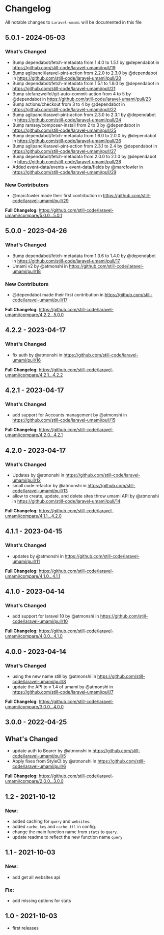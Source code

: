 # Changelog

All notable changes to `Laravel-umami` will be documented in this file

## 5.0.1 - 2024-05-03

### What's Changed

* Bump dependabot/fetch-metadata from 1.4.0 to 1.5.1 by @dependabot in https://github.com/still-code/laravel-umami/pull/19
* Bump aglipanci/laravel-pint-action from 2.2.0 to 2.3.0 by @dependabot in https://github.com/still-code/laravel-umami/pull/20
* Bump dependabot/fetch-metadata from 1.5.1 to 1.6.0 by @dependabot in https://github.com/still-code/laravel-umami/pull/21
* Bump stefanzweifel/git-auto-commit-action from 4 to 5 by @dependabot in https://github.com/still-code/laravel-umami/pull/23
* Bump actions/checkout from 3 to 4 by @dependabot in https://github.com/still-code/laravel-umami/pull/22
* Bump aglipanci/laravel-pint-action from 2.3.0 to 2.3.1 by @dependabot in https://github.com/still-code/laravel-umami/pull/24
* Bump ramsey/composer-install from 2 to 3 by @dependabot in https://github.com/still-code/laravel-umami/pull/25
* Bump dependabot/fetch-metadata from 1.6.0 to 2.0.0 by @dependabot in https://github.com/still-code/laravel-umami/pull/26
* Bump aglipanci/laravel-pint-action from 2.3.1 to 2.4 by @dependabot in https://github.com/still-code/laravel-umami/pull/27
* Bump dependabot/fetch-metadata from 2.0.0 to 2.1.0 by @dependabot in https://github.com/still-code/laravel-umami/pull/28
* Added event-data/events + event-data/fields by @marcfowler in https://github.com/still-code/laravel-umami/pull/29

### New Contributors

* @marcfowler made their first contribution in https://github.com/still-code/laravel-umami/pull/29

**Full Changelog**: https://github.com/still-code/laravel-umami/compare/5.0.0...5.0.1

## 5.0.0 - 2023-04-26

### What's Changed

- Bump dependabot/fetch-metadata from 1.3.6 to 1.4.0 by @dependabot in https://github.com/still-code/laravel-umami/pull/17
- Umami v2 by @atmonshi in https://github.com/still-code/laravel-umami/pull/18

### New Contributors

- @dependabot made their first contribution in https://github.com/still-code/laravel-umami/pull/17

**Full Changelog**: https://github.com/still-code/laravel-umami/compare/4.2.2...5.0.0

## 4.2.2 - 2023-04-17

### What's Changed

- fix auth by @atmonshi in https://github.com/still-code/laravel-umami/pull/16

**Full Changelog**: https://github.com/still-code/laravel-umami/compare/4.2.1...4.2.2

## 4.2.1 - 2023-04-17

### What's Changed

- add support for Accounts management by @atmonshi in https://github.com/still-code/laravel-umami/pull/15

**Full Changelog**: https://github.com/still-code/laravel-umami/compare/4.2.0...4.2.1

## 4.2.0 - 2023-04-17

### What's Changed

- Updates by @atmonshi in https://github.com/still-code/laravel-umami/pull/12
- small code refactor by @atmonshi in https://github.com/still-code/laravel-umami/pull/13
- allow to create, update, and delete sites throw umami API by @atmonshi in https://github.com/still-code/laravel-umami/pull/14

**Full Changelog**: https://github.com/still-code/laravel-umami/compare/4.1.1...4.2.0

## 4.1.1 - 2023-04-15

### What's Changed

- updates by @atmonshi in https://github.com/still-code/laravel-umami/pull/11

**Full Changelog**: https://github.com/still-code/laravel-umami/compare/4.1.0...4.1.1

## 4.1.0 - 2023-04-14

### What's Changed

- add support for laravel 10 by @atmonshi in https://github.com/still-code/laravel-umami/pull/10

**Full Changelog**: https://github.com/still-code/laravel-umami/compare/4.0.0...4.1.0

## 4.0.0 - 2023-04-14

### What's Changed

- using the new name still by @atmonshi in https://github.com/still-code/laravel-umami/pull/8
- update the API to v 1.4 of umami by @atmonshi in https://github.com/still-code/laravel-umami/pull/7

**Full Changelog**: https://github.com/still-code/laravel-umami/compare/3.0.0...4.0.0

## 3.0.0 - 2022-04-25

## What's Changed

- update auth to Bearer by @atmonshi in https://github.com/still-code/laravel-umami/pull/5
- Apply fixes from StyleCI by @atmonshi in https://github.com/still-code/laravel-umami/pull/6

**Full Changelog**: https://github.com/still-code/laravel-umami/compare/2.0.0...3.0.0

## 1.2 - 2021-10-12

### New:

- added caching for `query` and `websites`.
- added `cache_key` and `cache_ttl` in config.
- change the main function name from `stats` to `query`.
- update readme to reflect the new function name `query`

## 1.1 - 2021-10-03

### New:

- add get all websites api

### Fix:

- add missing options for stats

## 1.0 - 2021-10-03

- first releases
